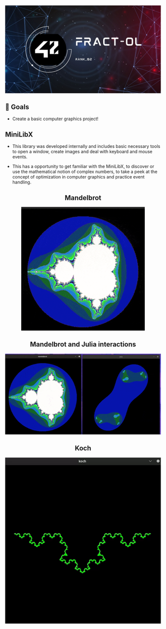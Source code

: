 ![Banner](img/fractol_banner.jpg "ps banner") <br>

<div>
<h2> 🏁 Goals </h2>

- Create a basic computer graphics project!

</div>
 <h2>MiniLibX</h2>
 
- This library was developed internally and includes basic necessary tools to open a window, create images and deal with keyboard and mouse events.

- This has a opportunity to get familiar with the MiniLibX, to discover or use the mathematical notion of complex numbers, to take a peek at the concept of optimization in computer graphics and practice event handling.
<div>
  
<div align="center">

<div align="center">
</div>
 <h2>Mandelbrot</h2>
 
![a](img/mandelbrot.gif)<br>

<div align="center">
</div>
 <h2>Mandelbrot and Julia interactions</h2>
 
![a](img/maj.gif)<br>

<div align="center">
</div>
 <h2>Koch</h2>
 
![b](img/koch.gif)<br>
